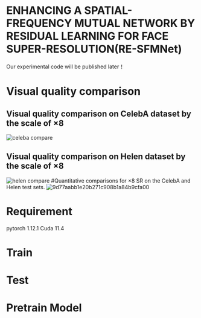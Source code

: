 # ENHANCING A SPATIAL-FREQUENCY MUTUAL NETWORK BY RESIDUAL LEARNING FOR FACE SUPER-RESOLUTION(RE-SFMNet)

Our experimental code will be published later！

# Visual quality comparison
## Visual quality comparison on CelebA dataset by the scale of ×8
![celeba compare](https://github.com/haohena/RE-SFMNet/assets/64673962/e35e3a60-8e24-4217-9483-8716831526a7)
## Visual quality comparison on Helen dataset by the scale of ×8
![helen compare](https://github.com/haohena/RE-SFMNet/assets/64673962/7415aa51-4e74-4691-8878-00ea3b2b9d8c)
#Quantitative comparisons for ×8 SR on the CelebA and Helen test sets.
![9d77aabb1e20b271c908b1a84b9cfa00](https://github.com/haohena/RE-SFMNet/assets/64673962/612d82ce-1ef0-445e-9bc7-df8aee526f96)

# Requirement
pytorch 1.12.1 Cuda 11.4
# Train
# Test
# Pretrain Model
